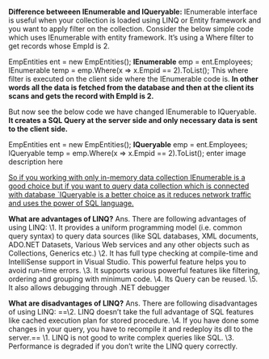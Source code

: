 **Difference betweeen IEnumerable and IQueryable:**
IEnumerable interface is useful when your collection is loaded using LINQ or Entity framework and you want to apply filter on the collection.
Consider the below simple code which uses IEnumerable with entity framework. It’s using a Where filter to get records whose EmpId is 2.

EmpEntities ent = new EmpEntities();
**IEnumerable<Employee>** emp = ent.Employees;
IEnumerable<Employee> temp = emp.Where(x => x.Empid == 2).ToList<Employee>();
This where filter is executed on the client side where the IEnumerable code is. **In other words all the data is fetched from the database and then at the client its scans and gets the record with EmpId is 2.**

But now see the below code we have changed IEnumerable to IQueryable. **It creates a SQL Query at the server side and only necessary data is sent to the client side.**

EmpEntities ent = new EmpEntities();
**IQueryable<Employee>** emp = ent.Employees;
IQueryable<Employee> temp = emp.Where(x => x.Empid == 2).ToList<Employee>();
enter image description here

<u>So if you working with only in-memory data collection IEnumerable is a good choice but if you want to query data collection which is connected with database `IQueryable is a better choice as it reduces network traffic and uses the power of SQL language.</u>

**What are advantages of LINQ?**
Ans. There are following advantages of using LINQ:
\1. It provides a uniform programming model (i.e. common query syntax) to query data sources (like SQL databases, XML documents, ADO.NET Datasets, Various Web services and any other objects such as Collections, Generics etc.)
\2. It has full type checking at compile-time and IntelliSense support in Visual Studio. This powerful feature helps you to avoid run-time errors.
\3. It supports various powerful features like filtering, ordering and grouping with minimum code.
\4. Its Query can be reused.
\5. It also allows debugging through .NET debugger

**What are disadvantages of LINQ?**
Ans. There are following disadvantages of using LINQ:
==\2. LINQ doesn’t take the full advantage of SQL features like cached execution plan for stored procedure.
\4. If you have done some changes in your query, you have to recompile it and redeploy its dll to the server.==
\1. LINQ is not good to write complex queries like SQL.
\3. Performance is degraded if you don’t write the LINQ query correctly.